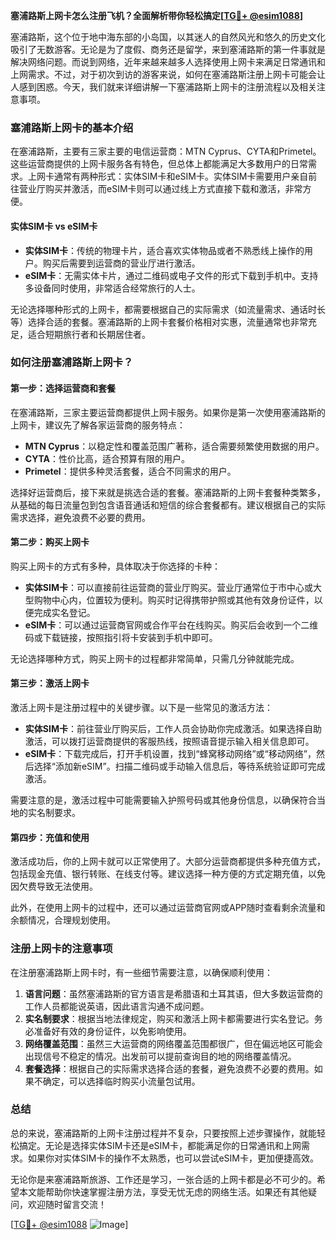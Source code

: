 **塞浦路斯上网卡怎么注册飞机？全面解析带你轻松搞定[[TG💪+ @esim1088](https://t.me/s/esim1088)]**

塞浦路斯，这个位于地中海东部的小岛国，以其迷人的自然风光和悠久的历史文化吸引了无数游客。无论是为了度假、商务还是留学，来到塞浦路斯的第一件事就是解决网络问题。而说到网络，近年来越来越多人选择使用上网卡来满足日常通讯和上网需求。不过，对于初次到访的游客来说，如何在塞浦路斯注册上网卡可能会让人感到困惑。今天，我们就来详细讲解一下塞浦路斯上网卡的注册流程以及相关注意事项。

### 塞浦路斯上网卡的基本介绍

在塞浦路斯，主要有三家主要的电信运营商：MTN Cyprus、CYTA和Primetel。这些运营商提供的上网卡服务各有特色，但总体上都能满足大多数用户的日常需求。上网卡通常有两种形式：实体SIM卡和eSIM卡。实体SIM卡需要用户亲自前往营业厅购买并激活，而eSIM卡则可以通过线上方式直接下载和激活，非常方便。

#### 实体SIM卡 vs eSIM卡

- **实体SIM卡**：传统的物理卡片，适合喜欢实体物品或者不熟悉线上操作的用户。购买后需要到运营商的营业厅进行激活。
- **eSIM卡**：无需实体卡片，通过二维码或电子文件的形式下载到手机中。支持多设备同时使用，非常适合经常旅行的人士。

无论选择哪种形式的上网卡，都需要根据自己的实际需求（如流量需求、通话时长等）选择合适的套餐。塞浦路斯的上网卡套餐价格相对实惠，流量通常也非常充足，适合短期旅行者和长期居住者。

### 如何注册塞浦路斯上网卡？

#### 第一步：选择运营商和套餐

在塞浦路斯，三家主要运营商都提供上网卡服务。如果你是第一次使用塞浦路斯的上网卡，建议先了解各家运营商的服务特点：

- **MTN Cyprus**：以稳定性和覆盖范围广著称，适合需要频繁使用数据的用户。
- **CYTA**：性价比高，适合预算有限的用户。
- **Primetel**：提供多种灵活套餐，适合不同需求的用户。

选择好运营商后，接下来就是挑选合适的套餐。塞浦路斯的上网卡套餐种类繁多，从基础的每日流量包到包含语音通话和短信的综合套餐都有。建议根据自己的实际需求选择，避免浪费不必要的费用。

#### 第二步：购买上网卡

购买上网卡的方式有多种，具体取决于你选择的卡种：

- **实体SIM卡**：可以直接前往运营商的营业厅购买。营业厅通常位于市中心或大型购物中心内，位置较为便利。购买时记得携带护照或其他有效身份证件，以便完成实名登记。
- **eSIM卡**：可以通过运营商官网或合作平台在线购买。购买后会收到一个二维码或下载链接，按照指引将卡安装到手机中即可。

无论选择哪种方式，购买上网卡的过程都非常简单，只需几分钟就能完成。

#### 第三步：激活上网卡

激活上网卡是注册过程中的关键步骤。以下是一些常见的激活方法：

- **实体SIM卡**：前往营业厅购买后，工作人员会协助你完成激活。如果选择自助激活，可以拨打运营商提供的客服热线，按照语音提示输入相关信息即可。
- **eSIM卡**：下载完成后，打开手机设置，找到“蜂窝移动网络”或“移动网络”，然后选择“添加新eSIM”。扫描二维码或手动输入信息后，等待系统验证即可完成激活。

需要注意的是，激活过程中可能需要输入护照号码或其他身份信息，以确保符合当地的实名制要求。

#### 第四步：充值和使用

激活成功后，你的上网卡就可以正常使用了。大部分运营商都提供多种充值方式，包括现金充值、银行转账、在线支付等。建议选择一种方便的方式定期充值，以免因欠费导致无法使用。

此外，在使用上网卡的过程中，还可以通过运营商官网或APP随时查看剩余流量和余额情况，合理规划使用。

### 注册上网卡的注意事项

在注册塞浦路斯上网卡时，有一些细节需要注意，以确保顺利使用：

1. **语言问题**：虽然塞浦路斯的官方语言是希腊语和土耳其语，但大多数运营商的工作人员都能说英语，因此语言沟通不成问题。
2. **实名制要求**：根据当地法律规定，购买和激活上网卡都需要进行实名登记。务必准备好有效的身份证件，以免影响使用。
3. **网络覆盖范围**：虽然三大运营商的网络覆盖范围都很广，但在偏远地区可能会出现信号不稳定的情况。出发前可以提前查询目的地的网络覆盖情况。
4. **套餐选择**：根据自己的实际需求选择合适的套餐，避免浪费不必要的费用。如果不确定，可以选择临时购买小流量包试用。

### 总结

总的来说，塞浦路斯的上网卡注册过程并不复杂，只要按照上述步骤操作，就能轻松搞定。无论是选择实体SIM卡还是eSIM卡，都能满足你的日常通讯和上网需求。如果你对实体SIM卡的操作不太熟悉，也可以尝试eSIM卡，更加便捷高效。

无论你是来塞浦路斯旅游、工作还是学习，一张合适的上网卡都是必不可少的。希望本文能帮助你快速掌握注册方法，享受无忧无虑的网络生活。如果还有其他疑问，欢迎随时留言交流！

[[TG💪+ @esim1088](https://t.me/s/esim1088) ![Image](https://i.postimg.cc/4NQfJmqS/Snipaste-2025-05-13-00-14-12.png)]
